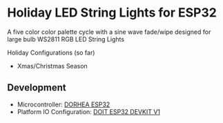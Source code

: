 # Holiday LED String Lights for ESP32

A five color color palette cycle with a sine wave fade/wipe designed for large bulb WS2811 RGB LED String Lights

Holiday Configurations (so far)
* Xmas/Christmas Season

## Development

* Microcontroller: [DORHEA ESP32](https://amzn.to/42gxNeX)
* Platform IO Configuration: [DOIT ESP32 DEVKIT V1](https://docs.platformio.org/en/latest/boards/espressif32/esp32doit-devkit-v1.html)
